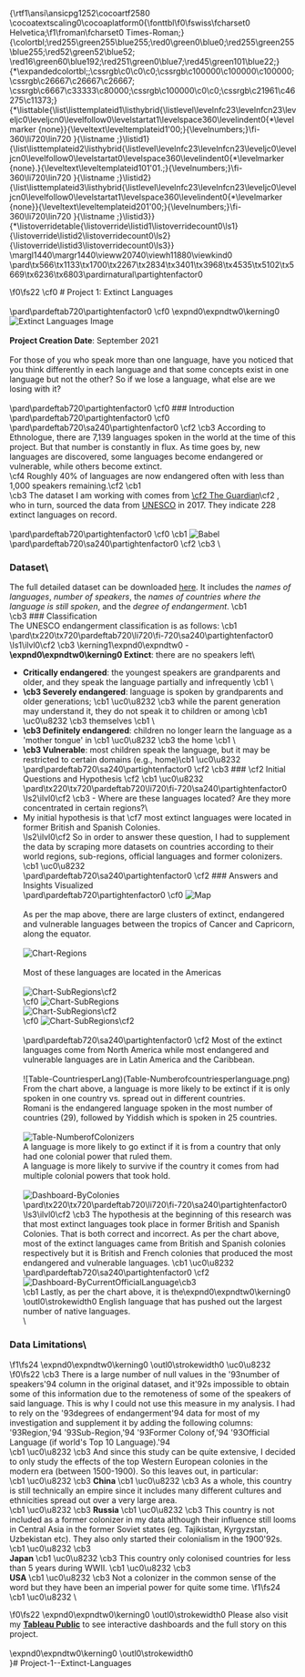 {\rtf1\ansi\ansicpg1252\cocoartf2580
\cocoatextscaling0\cocoaplatform0{\fonttbl\f0\fswiss\fcharset0 Helvetica;\f1\froman\fcharset0 Times-Roman;}
{\colortbl;\red255\green255\blue255;\red0\green0\blue0;\red255\green255\blue255;\red52\green52\blue52;
\red16\green60\blue192;\red251\green0\blue7;\red45\green101\blue22;}
{\*\expandedcolortbl;;\cssrgb\c0\c0\c0;\cssrgb\c100000\c100000\c100000;\cssrgb\c26667\c26667\c26667;
\cssrgb\c6667\c33333\c80000;\cssrgb\c100000\c0\c0;\cssrgb\c21961\c46275\c11373;}
{\*\listtable{\list\listtemplateid1\listhybrid{\listlevel\levelnfc23\levelnfcn23\leveljc0\leveljcn0\levelfollow0\levelstartat1\levelspace360\levelindent0{\*\levelmarker \{none\}}{\leveltext\leveltemplateid1\'00;}{\levelnumbers;}\fi-360\li720\lin720 }{\listname ;}\listid1}
{\list\listtemplateid2\listhybrid{\listlevel\levelnfc23\levelnfcn23\leveljc0\leveljcn0\levelfollow0\levelstartat0\levelspace360\levelindent0{\*\levelmarker \{none\}.}{\leveltext\leveltemplateid101\'01.;}{\levelnumbers;}\fi-360\li720\lin720 }{\listname ;}\listid2}
{\list\listtemplateid3\listhybrid{\listlevel\levelnfc23\levelnfcn23\leveljc0\leveljcn0\levelfollow0\levelstartat1\levelspace360\levelindent0{\*\levelmarker \{none\}}{\leveltext\leveltemplateid201\'00;}{\levelnumbers;}\fi-360\li720\lin720 }{\listname ;}\listid3}}
{\*\listoverridetable{\listoverride\listid1\listoverridecount0\ls1}{\listoverride\listid2\listoverridecount0\ls2}{\listoverride\listid3\listoverridecount0\ls3}}
\margl1440\margr1440\vieww20740\viewh11880\viewkind0
\pard\tx566\tx1133\tx1700\tx2267\tx2834\tx3401\tx3968\tx4535\tx5102\tx5669\tx6236\tx6803\pardirnatural\partightenfactor0

\f0\fs22 \cf0 # Project 1: Extinct Languages\
\
\pard\pardeftab720\partightenfactor0
\cf0 \expnd0\expndtw0\kerning0
![Extinct Languages Image](intro-1523990289.webp)\
\
**Project Creation Date**: September 2021\
\
For those of you who speak more than one language, have you noticed that you think differently in each language and that some concepts exist in one language but not the other?  So if we lose a language, what else are we losing with it?\
\
\pard\pardeftab720\partightenfactor0
\cf0 ### Introduction\
\pard\pardeftab720\partightenfactor0
\cf0 \
\pard\pardeftab720\sa240\partightenfactor0
\cf2 \cb3 According to Ethnologue, there are 7,139 languages spoken in the world at the time of this project. But that number is constantly in flux.  As time goes by, new languages are discovered, some languages become endangered or vulnerable, while others become extinct.  \
\cf4 Roughly 40% of languages are now endangered often with less than 1,000 speakers remaining.\cf2 \cb1 \
\cb3 The dataset I am working with comes from [\cf2 The Guardian](https://www.theguardian.com/news/datablog/2011/apr/15/language-extinct-endangered#data)\cf2 , who in turn, sourced the data from [UNESCO](http://www.unesco.org/languages-atlas/en/atlasmap.html#) in 2017.  They indicate 228 extinct languages on record.\
\
\pard\pardeftab720\partightenfactor0
\cf0 \cb1 ![Babel](Babel.jpg)\
\pard\pardeftab720\sa240\partightenfactor0
\cf2 \cb3 \
### Dataset\
The full detailed dataset can be downloaded [here](https://docs.google.com/spreadsheets/d/1mUYwl5ZUTp2OHDr0hsco89YY5J8Qx2GWzTLFETzVnB4/edit?hl=en&hl=en#gid=1).  It includes the _names of languages_, _number of speakers_, the _names of countries where the language is still spoken_, and the _degree of endangerment_. \cb1 \
\cb3 ### Classification\
The UNESCO endangerment classification is as follows: \cb1 \
\pard\tx220\tx720\pardeftab720\li720\fi-720\sa240\partightenfactor0
\ls1\ilvl0\cf2 \cb3 \kerning1\expnd0\expndtw0 - **\expnd0\expndtw0\kerning0
Extinct**: there are no speakers left\
- **Critically endangered**: the youngest speakers are grandparents and older, and they speak the language partially and infrequently \cb1 \
- **\cb3 Severely endangered**: language is spoken by grandparents and older generations; \cb1 \uc0\u8232 \cb3 while the parent generation may understand it, they do not speak it to children or among \cb1 \uc0\u8232 \cb3 themselves \cb1 \
- **\cb3 Definitely endangered**: children no longer learn the language as a 'mother tongue' in \cb1 \uc0\u8232 \cb3 the home \cb1 \
- **\cb3 Vulnerable**: most children speak the language, but it may be restricted to certain domains (e.g., home)\cb1 \uc0\u8232 \
\pard\pardeftab720\sa240\partightenfactor0
\cf2 \cb3 ### \cf2 Initial Questions and Hypothesis \cf2 \cb1 \uc0\u8232 \
\pard\tx220\tx720\pardeftab720\li720\fi-720\sa240\partightenfactor0
\ls2\ilvl0\cf2 \cb3 - Where are these languages located?  Are they more concentrated in certain regions?\
- My initial hypothesis is that \cf7 most extinct languages were located in former British and Spanish Colonies.\
\ls2\ilvl0\cf2 So in order to answer these question, I had to supplement the data by scraping more datasets on countries according to their world regions, sub-regions, official languages and former colonizers. \cb1 \uc0\u8232 \
\pard\pardeftab720\sa240\partightenfactor0
\cf2 ### Answers and Insights Visualized\
\pard\pardeftab720\partightenfactor0
\cf0 ![Map](Map.png)\
\
As per the map above, there are large clusters of extinct, endangered and vulnerable languages between the tropics of Cancer and Capricorn, along the equator.\
\
![Chart-Regions](Chart-RegionsbyEndangerement.png)\
\
Most of these languages are located in the Americas\
\
![Chart-SubRegions](Chart-Critically.png)\cf2 \
\cf0 ![Chart-SubRegions](Chart-Severely.png)\
![Chart-SubRegions](Chart-Definitely.png)\cf2 \
\cf0 ![Chart-SubRegions](Chart-Vulnerable.png)\cf2 \
\
\pard\pardeftab720\sa240\partightenfactor0
\cf2 Most of the extinct languages come from North America while most endangered and vulnerable languages are in Latin America and the Caribbean.\
\
![Table-CountriesperLang)(Table-Numberofcountriesperlanguage.png)\
From the chart above, a language is more likely to be extinct if it is only spoken in one country vs. spread out in different countries.\
Romani is the endangered language spoken in the most number of countries (29), followed by Yiddish which is spoken in 25 countries.\
\
![Table-NumberofColonizers](Table-NumberofColonizers.png)  \
A language is more likely to go extinct if it is from a country that only had one colonial power that ruled them.\
A language is more likely to survive if the country it comes from had multiple colonial powers that took hold.  \
\
![Dashboard-ByColonies](Dashboard-ByColonies.png)\
\pard\tx220\tx720\pardeftab720\li720\fi-720\sa240\partightenfactor0
\ls3\ilvl0\cf2 \cb3 The hypothesis at the beginning of this research was that most extinct languages took place in former British and Spanish Colonies. That is both correct and incorrect. As per the chart above, most of the extinct languages came from British and Spanish colonies respectively but it is British and French colonies that produced the most endangered and vulnerable languages. \cb1 \uc0\u8232 \
\pard\pardeftab720\sa240\partightenfactor0
\cf2 ![Dashboard-ByCurrentOfficialLanguage](Dashboard-ByCurrentOfficialLanguage.png)\cb3 \
\cb1 Lastly, as per the chart above, it is the\expnd0\expndtw0\kerning0
\outl0\strokewidth0  English language that has pushed out the largest number of native languages.\
\
### Data Limitations\

\f1\fs24 \expnd0\expndtw0\kerning0
\outl0\strokewidth0 \uc0\u8232 
\f0\fs22 \cb3 There is a large number of null values in the \'93number of speakers\'94 column in the original dataset, and it\'92s impossible to obtain some of this information due to the remoteness of some of the speakers of said language. This is why I could not use this measure in my analysis. I had to rely on the \'93degrees of endangerment\'94 data for most of my investigation and supplement it by adding the following columns: \'93Region,\'94 \'93Sub-Region,\'94 \'93Former Colony of,\'94 \'93Official Language (if world's Top 10 Language).\'94 \
\cb1 \uc0\u8232 \cb3 And since this study can be quite extensive, I decided to only study the effects of the top Western European colonies in the modern era (between 1500-1900). So this leaves out, in particular: \
\cb1 \uc0\u8232 \cb3 **China** \cb1 \uc0\u8232 \cb3 As a whole, this country is still technically an empire since it includes many different cultures and ethnicities spread out over a very large area. \
\cb1 \uc0\u8232 \cb3 **Russia** \cb1 \uc0\u8232 \cb3 This country is not included as a former colonizer in my data although their influence still looms in Central Asia in the former Soviet states (eg. Tajikistan, Kyrgyzstan, Uzbekistan etc). They also only started their colonialism in the 1900\'92s. \cb1 \uc0\u8232 \cb3 \
**Japan** \cb1 \uc0\u8232 \cb3 This country only colonised countries for less than 5 years during WWII. \cb1 \uc0\u8232 \cb3 \
**USA** \cb1 \uc0\u8232 \cb3 Not a colonizer in the common sense of the word but they have been an imperial power for quite some time. 
\f1\fs24 \cb1 \uc0\u8232 \

\f0\fs22 \expnd0\expndtw0\kerning0
\outl0\strokewidth0 Please also visit my [**Tableau Public**](https://public.tableau.com/app/profile/ruby.rondina/viz/ExtinctLanguages_16414222503700/Story1) to see interactive dashboards and the full story on this project.\
\
\expnd0\expndtw0\kerning0
\outl0\strokewidth0 \
}# Project-1--Extinct-Languages
